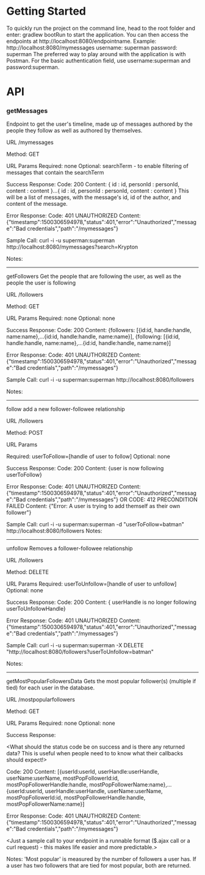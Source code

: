 

# Getting Started


To quickly run the project on the command line, head to the root folder and enter:
gradlew bootRun
to start the application. You can then access the endpoints at http://localhost:8080/endpointname.
Example: http://localhost:8080/mymessages	username: superman password: superman
The preferred way to play around with the application is with Postman. For the basic authentication
field, use username:superman and password:superman.



# API


### getMessages
Endpoint to get the user's timeline, made up of messages authored by the people they follow as well as authored by themselves.

URL
/mymessages

Method:
GET

URL Params
Required: none
Optional: searchTerm - to enable filtering of messages that contain the searchTerm

Success Response:
Code: 200 
Content: { id : id, personId : personId, content : content }...{ id : id, personId : personId, content : content }
This will be a list of messages, with the message's id, id of the author, and content of the message.

Error Response:
Code: 401 UNAUTHORIZED 
Content: {"timestamp":1500306594978,"status":401,"error":"Unauthorized","message":"Bad credentials","path":"/mymessages"}

Sample Call:
curl -i -u superman:superman http://localhost:8080/mymessages?search=Krypton

Notes:

_____________
getFollowers
Get the people that are following the user, as well as the people the user is following

URL
/followers

Method:
GET

URL Params
Required: none
Optional: none

Success Response:
Code: 200 
Content: {followers: [{id:id, handle:handle, name:name},...{id:id, handle:handle, name:name}],
		{following: [{id:id, handle:handle, name:name},...{id:id, handle:handle, name:name}]

Error Response:
Code: 401 UNAUTHORIZED 
Content: {"timestamp":1500306594978,"status":401,"error":"Unauthorized","message":"Bad credentials","path":"/mymessages"}

Sample Call:
curl -i -u superman:superman http://localhost:8080/followers

Notes:

_____________
follow
add a new follower-followee relationship

URL
/followers

Method:
POST

URL Params

Required: userToFollow=[handle of user to follow]
Optional: none

Success Response:
Code: 200 
Content: {user is now following userToFollow}

Error Response:
Code: 401 UNAUTHORIZED 
Content: {"timestamp":1500306594978,"status":401,"error":"Unauthorized","message":"Bad credentials","path":"/mymessages"}
OR
CODE: 412 PRECONDITION FAILED
Content: {"Error: A user is trying to add themself as their own follower"}

Sample Call:
curl -i -u superman:superman -d "userToFollow=batman" http://localhost:8080/followers
Notes:

________
unfollow
Removes a follower-followee relationship

URL
/followers

Method:
DELETE

URL Params
Required:
userToUnfollow=[handle of user to unfollow]
Optional: none

Success Response:
Code: 200 
Content: { userHandle is no longer following userToUnfollowHandle}

Error Response:
Code: 401 UNAUTHORIZED 
Content: {"timestamp":1500306594978,"status":401,"error":"Unauthorized","message":"Bad credentials","path":"/mymessages"}

Sample Call:
curl -i -u superman:superman -X DELETE "http://localhost:8080/followers?userToUnfollow=batman"

Notes:

_________
getMostPopularFollowersData
Gets the most popular follower(s) (multiple if tied) for each user in the database.

URL
/mostpopularfollowers

Method:
GET

URL Params
Required: none
Optional: none

Success Response:

<What should the status code be on success and is there any returned data? This is useful when people need to to know what their callbacks should expect!>

Code: 200 
Content: [{userId:userId, userHandle:userHandle, userName:userName, mostPopFollowerId:id, mostPopFollowerHandle:handle, mostPopFollowerName:name},...{userId:userId, userHandle:userHandle, userName:userName, mostPopFollowerId:id, mostPopFollowerHandle:handle, mostPopFollowerName:name}]

Error Response:
Code: 401 UNAUTHORIZED 
Content: {"timestamp":1500306594978,"status":401,"error":"Unauthorized","message":"Bad credentials","path":"/mymessages"}

<Just a sample call to your endpoint in a runnable format ($.ajax call or a curl request) - this makes life easier and more predictable.>

Notes:
'Most popular' is measured by the number of followers a user has. If a user has two followers that are tied for most popular, both are returned.
